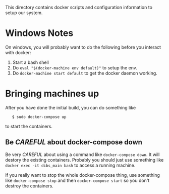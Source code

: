 This directory contains docker scripts and configuration information 
to setup our system.

# Windows Notes

On windows, you will probably want to do the following before you interact
with docker:

  1. Start a bash shell
  2. Do `eval "$(docker-machine env default)"` to setup the env.
  3. Do `docker-machine start default` to get the docker daemon working.

# Bringing machines up

After you have done the initial build, you can do something like

`   $ sudo docker-compose up`

to start the containers. 

## Be *CAREFUL* about docker-compose down

Be very *CAREFUL* about using a command like `docker-compose down`. It
will destory the existing containers. Probably you should just use
something like `docker exec -it dibs_main bash` to access a running machine.

If you really want to stop the whole docker-compose thing, use
something like `docker-compose stop` and then `docker-compose start`
so you don't destroy the containers.

